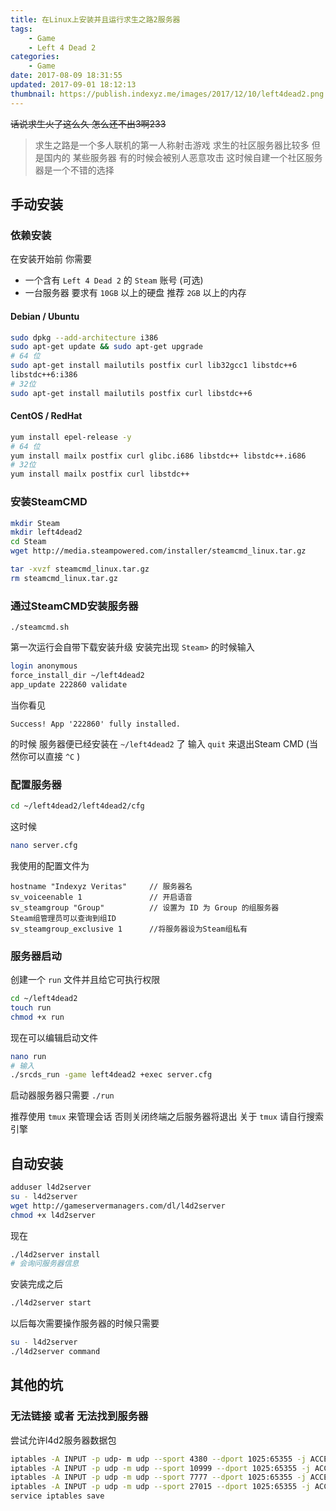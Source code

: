 ```yaml
---
title: 在Linux上安装并且运行求生之路2服务器
tags: 
    - Game
    - Left 4 Dead 2
categories:
    - Game
date: 2017-08-09 18:31:55
updated: 2017-09-01 18:12:13
thumbnail: https://publish.indexyz.me/images/2017/12/10/left4dead2.png
---
```

~~话说求生火了这么久 怎么还不出3啊233~~

<!--more-->

> 求生之路是一个多人联机的第一人称射击游戏 求生的社区服务器比较多 但是国内的 某些服务器 有的时候会被别人恶意攻击 这时候自建一个社区服务器是一个不错的选择

## 手动安装
### 依赖安装
在安装开始前 你需要

- 一个含有 `Left 4 Dead 2` 的 `Steam` 账号 (可选)
- 一台服务器 要求有 `10GB` 以上的硬盘 推荐 `2GB` 以上的内存

#### Debian / Ubuntu
```bash
sudo dpkg --add-architecture i386
sudo apt-get update && sudo apt-get upgrade
# 64 位
sudo apt-get install mailutils postfix curl lib32gcc1 libstdc++6 
libstdc++6:i386
# 32位
sudo apt-get install mailutils postfix curl libstdc++6
```
#### CentOS / RedHat
```bash
yum install epel-release -y
# 64 位
yum install mailx postfix curl glibc.i686 libstdc++ libstdc++.i686
# 32位
yum install mailx postfix curl libstdc++ 
```

### 安装SteamCMD
```bash
mkdir Steam
mkdir left4dead2
cd Steam
wget http://media.steampowered.com/installer/steamcmd_linux.tar.gz

tar -xvzf steamcmd_linux.tar.gz
rm steamcmd_linux.tar.gz
```

### 通过SteamCMD安装服务器
```
./steamcmd.sh
```
第一次运行会自带下载安装升级
安装完出现 `Steam>` 的时候输入
```bash
login anonymous
force_install_dir ~/left4dead2
app_update 222860 validate
```

当你看见

```
Success! App '222860' fully installed.
```
的时候 服务器便已经安装在 `~/left4dead2` 了
输入 `quit` 来退出Steam CMD (当然你可以直接 `^C` )

### 配置服务器
```bash
cd ~/left4dead2/left4dead2/cfg
```
这时候
```bash
nano server.cfg
```

我使用的配置文件为 
```
hostname "Indexyz Veritas"     // 服务器名
sv_voiceenable 1               // 开启语音
sv_steamgroup "Group"          // 设置为 ID 为 Group 的组服务器 
Steam组管理员可以查询到组ID
sv_steamgroup_exclusive 1      //将服务器设为Steam组私有
```

### 服务器启动
创建一个 `run` 文件并且给它可执行权限
```bash
cd ~/left4dead2
touch run
chmod +x run
```
现在可以编辑启动文件
```bash
nano run
# 输入
./srcds_run -game left4dead2 +exec server.cfg
```
启动器服务器只需要 `./run`

推荐使用 `tmux` 来管理会话 否则关闭终端之后服务器将退出 关于 `tmux` 
请自行搜索引擎

## 自动安装
```bash
adduser l4d2server
su - l4d2server
wget http://gameservermanagers.com/dl/l4d2server
chmod +x l4d2server
```
现在
```bash
./l4d2server install
# 会询问服务器信息
```
安装完成之后
```bash
./l4d2server start
```
以后每次需要操作服务器的时候只需要
```bash
su - l4d2server
./l4d2server command
```

## 其他的坑
### 无法链接 或者 无法找到服务器
尝试允许l4d2服务器数据包
```bash
iptables -A INPUT -p udp- m udp --sport 4380 --dport 1025:65355 -j ACCEPT
iptables -A INPUT -p udp -m udp --sport 10999 --dport 1025:65355 -j ACCEPT
iptables -A INPUT -p udp -m udp --sport 7777 --dport 1025:65355 -j ACCEPT
iptables -A INPUT -p udp -m udp --sport 27015 --dport 1025:65355 -j ACCEPT
service iptables save
```

